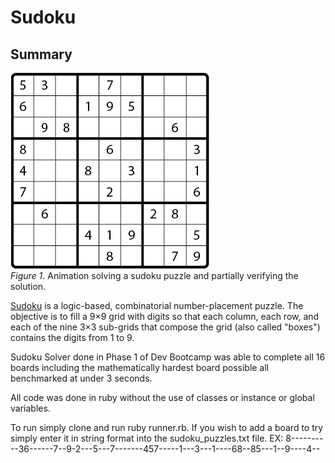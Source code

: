 # Sudoku

## Summary
![solving sequence animation](readme-assets/sequence.gif)  
*Figure 1*.  Animation solving a sudoku puzzle and partially verifying the solution.

[Sudoku](http://en.wikipedia.org/wiki/Sudoku) is a logic-based, combinatorial number-placement puzzle. The objective is to fill a 9×9 grid with digits so that each column, each row, and each of the nine 3×3 sub-grids that compose the grid (also called "boxes") contains the digits from 1 to 9.


Sudoku Solver done in Phase 1 of Dev Bootcamp was able to complete all 16 boards including the mathematically hardest board possible all benchmarked at under 3 seconds.

All code was done in ruby without the use of classes or instance or global variables.

To run simply clone and run ruby runner.rb.
If you wish to add a board to try simply enter it in string format into the sudoku_puzzles.txt file. EX: 8----------36------7--9-2---5---7-------457-----1---3---1----68--85---1--9----4--
